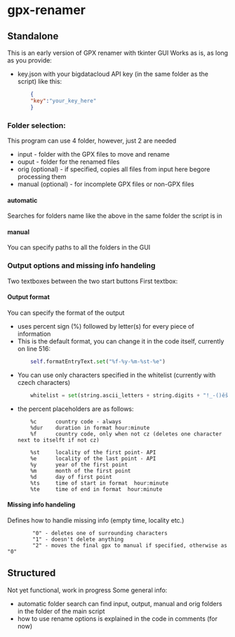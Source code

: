 # gpx-renamer
## Standalone
This is an early version of GPX renamer with tkinter GUI
Works as is, as long as you provide:
* key.json with your bigdatacloud API key (in the same folder as the script) like this:
    ```json
        {
        "key":"your_key_here"
        }
    ```
### Folder selection:
This program can use 4 folder, however, just 2 are needed
* input - folder with the GPX files to move and rename
* ouput - folder for the renamed files
* orig (optional) - if specified, copies all files from input here begore processing them
* manual (optional) - for incomplete GPX files or non-GPX files
#### automatic
Searches for folders name like the above in the same folder the script is in
#### manual
You can specify paths to all the folders in the GUI

### Output options and missing info handeling
Two textboxes between the two start buttons
First textbox:
#### Output format
You can specify the format of the output
* uses percent sign (%) followed by letter(s) for every piece of information
* This is the default format, you can change it in the code itself, currently on line 516:
    ```python 
        self.formatEntryText.set("%f-%y-%m-%st-%e")
    ```
* You can use only characters specified in the whitelist (currently with czech characters)
    ```python
        whitelist = set(string.ascii_letters + string.digits + "!_-()ěščřžýáíéĚŠČŘŽÝÁÍÉÚŮúůťď∶ ")
    ```
* the percent placeholders are as follows:
    ```
        %c      country code - always
        %dur    duration in format hour:minute
        %f      country code, only when not cz (deletes one character next to itselft if not cz)
        
        %st     locality of the first point- API
        %e      locality of the last point - API
        %y      year of the first point
        %m      month of the first point
        %d      day of first point
        %ts     time of start in format  hour:minute
        %te     time of end in format  hour:minute
    ```
#### Missing info handeling
Defines how to handle missing info (empty time, locality etc.)
```
        "0" - deletes one of surrounding characters
        "1" - doesn't delete anything
        "2" - moves the final gpx to manual if specified, otherwise as "0"
```
## Structured
Not yet functional, work in progress
Some general info:
* automatic folder search can find input, output, manual and orig folders in the folder of the main script
* how to use rename options is explained in the code in comments (for now)


